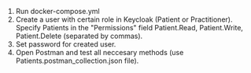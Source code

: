 1. Run docker-compose.yml
2. Create a user with certain role in Keycloak (Patient or Practitioner). Specify Patients in the "Permissions" field Patient.Read, Patient.Write, Patient.Delete (separated by commas).
3. Set password for created user.
4. Open Postman and test all neccesary methods (use Patients.postman_collection.json file).
